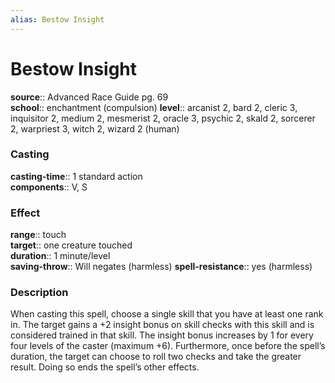 ```yaml
---
alias: Bestow Insight
---
```


# Bestow Insight 

**source**:: Advanced Race Guide pg. 69  
**school**:: enchantment (compulsion)
**level**:: arcanist 2, bard 2, cleric 3, inquisitor 2, medium 2, mesmerist 2, oracle 3, psychic 2, skald 2, sorcerer 2, warpriest 3, witch 2, wizard 2 (human)

### Casting 

**casting-time**:: 1 standard action  
**components**:: V, S

### Effect 

**range**:: touch  
**target**:: one creature touched  
**duration**:: 1 minute/level  
**saving-throw**:: Will negates (harmless)
**spell-resistance**:: yes (harmless)

### Description 

When casting this spell, choose a single skill that you have at least one rank in. The target gains a +2 insight bonus on skill checks with this skill and is considered trained in that skill. The insight bonus increases by 1 for every four levels of the caster (maximum +6). Furthermore, once before the spell’s duration, the target can choose to roll two checks and take the greater result. Doing so ends the spell’s other effects.
